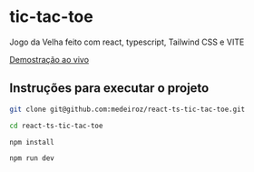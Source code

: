 # tic-tac-toe

Jogo da Velha feito com react, typescript, Tailwind CSS e VITE

[Demostração ao vivo](https://medeiroz-tic-tac-toe.netlify.app)



## Instruções para executar o projeto

```bash
git clone git@github.com:medeiroz/react-ts-tic-tac-toe.git
```

```bash
cd react-ts-tic-tac-toe
```

```bash
npm install
```

```bash
npm run dev
```